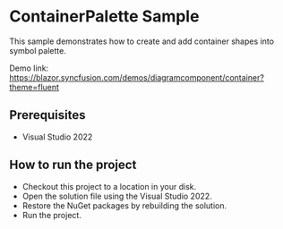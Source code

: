# ContainerPalette Sample

This sample demonstrates how to create and add container shapes into symbol palette.

Demo link:
https://blazor.syncfusion.com/demos/diagramcomponent/container?theme=fluent


## Prerequisites

* Visual Studio 2022

## How to run the project

* Checkout this project to a location in your disk.
* Open the solution file using the Visual Studio 2022.
* Restore the NuGet packages by rebuilding the solution.
* Run the project.
